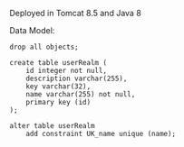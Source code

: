 
Deployed in Tomcat 8.5 and Java 8


Data Model:

	drop all objects;
	
	create table userRealm (
	    id integer not null,
	    description varchar(255),
	    key varchar(32),
	    name varchar(255) not null,
	    primary key (id)
	);
	
	alter table userRealm 
	    add constraint UK_name unique (name);
